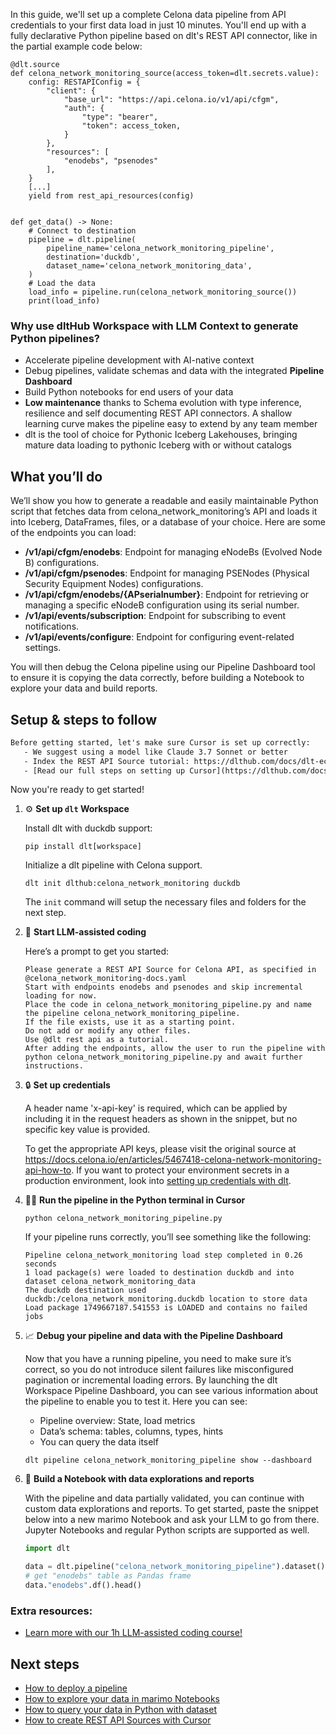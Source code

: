 In this guide, we'll set up a complete Celona data pipeline from API credentials to your first data load in just 10 minutes. You'll end up with a fully declarative Python pipeline based on dlt's REST API connector, like in the partial example code below:

```python-outcome
@dlt.source
def celona_network_monitoring_source(access_token=dlt.secrets.value):
    config: RESTAPIConfig = {
        "client": {
            "base_url": "https://api.celona.io/v1/api/cfgm",
            "auth": {
                "type": "bearer",
                "token": access_token,
            }
        },
        "resources": [
            "enodebs", "psenodes"
        ],
    }
    [...]
    yield from rest_api_resources(config)


def get_data() -> None:
    # Connect to destination
    pipeline = dlt.pipeline(
        pipeline_name='celona_network_monitoring_pipeline',
        destination='duckdb',
        dataset_name='celona_network_monitoring_data', 
    )
    # Load the data
    load_info = pipeline.run(celona_network_monitoring_source())
    print(load_info) 
```

### Why use dltHub Workspace with LLM Context to generate Python pipelines?

- Accelerate pipeline development with AI-native context
- Debug pipelines, validate schemas and data with the integrated **Pipeline Dashboard**
- Build Python notebooks for end users of your data
- **Low maintenance** thanks to Schema evolution with type inference, resilience and self documenting REST API connectors. A shallow learning curve makes the pipeline easy to extend by any team member
- dlt is the tool of choice for Pythonic Iceberg Lakehouses, bringing mature data loading to pythonic Iceberg with or without catalogs

## What you’ll do

We’ll show you how to generate a readable and easily maintainable Python script that fetches data from celona_network_monitoring’s API and loads it into Iceberg, DataFrames, files, or a database of your choice. Here are some of the endpoints you can load:

- **/v1/api/cfgm/enodebs**: Endpoint for managing eNodeBs (Evolved Node B) configurations.
- **/v1/api/cfgm/psenodes**: Endpoint for managing PSENodes (Physical Security Equipment Nodes) configurations.
- **/v1/api/cfgm/enodebs/{APserialnumber}**: Endpoint for retrieving or managing a specific eNodeB configuration using its serial number.
- **/v1/api/events/subscription**: Endpoint for subscribing to event notifications.
- **/v1/api/events/configure**: Endpoint for configuring event-related settings.

You will then debug the Celona pipeline using our Pipeline Dashboard tool to ensure it is copying the data correctly, before building a Notebook to explore your data and build reports.

## Setup & steps to follow

```default
Before getting started, let's make sure Cursor is set up correctly:
   - We suggest using a model like Claude 3.7 Sonnet or better
   - Index the REST API Source tutorial: https://dlthub.com/docs/dlt-ecosystem/verified-sources/rest_api/ and add it to context as **@dlt rest api**
   - [Read our full steps on setting up Cursor](https://dlthub.com/docs/dlt-ecosystem/llm-tooling/cursor-restapi#23-configuring-cursor-with-documentation)
```

Now you're ready to get started!

1. ⚙️ **Set up `dlt` Workspace**
    
    Install dlt with duckdb support:
    ```shell
    pip install dlt[workspace]
    ```

    Initialize a dlt pipeline with Celona support.
    ```shell
    dlt init dlthub:celona_network_monitoring duckdb
    ```

    The `init` command will setup the necessary files and folders for the next step.
    
2. 🤠 **Start LLM-assisted coding**
    
    Here’s a prompt to get you started:
    
    ```prompt
    Please generate a REST API Source for Celona API, as specified in @celona_network_monitoring-docs.yaml 
    Start with endpoints enodebs and psenodes and skip incremental loading for now. 
    Place the code in celona_network_monitoring_pipeline.py and name the pipeline celona_network_monitoring_pipeline. 
    If the file exists, use it as a starting point. 
    Do not add or modify any other files. 
    Use @dlt rest api as a tutorial. 
    After adding the endpoints, allow the user to run the pipeline with python celona_network_monitoring_pipeline.py and await further instructions.
    ```

    
3. 🔒 **Set up credentials** 
    
    A header name 'x-api-key' is required, which can be applied by including it in the request headers as shown in the snippet, but no specific key value is provided.
    
    To get the appropriate API keys, please visit the original source at https://docs.celona.io/en/articles/5467418-celona-network-monitoring-api-how-to.
    If you want to protect your environment secrets in a production environment, look into [setting up credentials with dlt](https://dlthub.com/docs/walkthroughs/add_credentials).
    
4. 🏃‍♀️ **Run the pipeline in the Python terminal in Cursor**
    
    ```shell
    python celona_network_monitoring_pipeline.py
    ```
    
    If your pipeline runs correctly, you’ll see something like the following:
    
    ```shell
    Pipeline celona_network_monitoring load step completed in 0.26 seconds
    1 load package(s) were loaded to destination duckdb and into dataset celona_network_monitoring_data
    The duckdb destination used duckdb:/celona_network_monitoring.duckdb location to store data
    Load package 1749667187.541553 is LOADED and contains no failed jobs
    ```
    
5. 📈 **Debug your pipeline and data with the Pipeline Dashboard**

    Now that you have a running pipeline, you need to make sure it’s correct, so you do not introduce silent failures like misconfigured pagination or incremental loading errors. By launching the dlt Workspace Pipeline Dashboard, you can see various information about the pipeline to enable you to test it. Here you can see:
    - Pipeline overview: State, load metrics
    - Data’s schema: tables, columns, types, hints
    - You can query the data itself
    
    ```shell
    dlt pipeline celona_network_monitoring_pipeline show --dashboard
    ```
    
6. 🐍 **Build a Notebook with data explorations and reports**

    With the pipeline and data partially validated, you can continue with custom data explorations and reports. To get started, paste the snippet below into a new marimo Notebook and ask your LLM to go from there. Jupyter Notebooks and regular Python scripts are supported as well.

    
    ```python
    import dlt

   data = dlt.pipeline("celona_network_monitoring_pipeline").dataset()
   # get "enodebs" table as Pandas frame
   data."enodebs".df().head()
    ```

### Extra resources:

- [Learn more with our 1h LLM-assisted coding course!](https://www.youtube.com/watch?v=GGid70rnJuM)

## Next steps

- [How to deploy a pipeline](https://dlthub.com/docs/walkthroughs/deploy-a-pipeline)
- [How to explore your data in marimo Notebooks](https://dlthub.com/docs/general-usage/dataset-access/marimo)
- [How to query your data in Python with dataset](https://dlthub.com/docs/general-usage/dataset-access/dataset)
- [How to create REST API Sources with Cursor](https://dlthub.com/docs/dlt-ecosystem/llm-tooling/cursor-restapi)